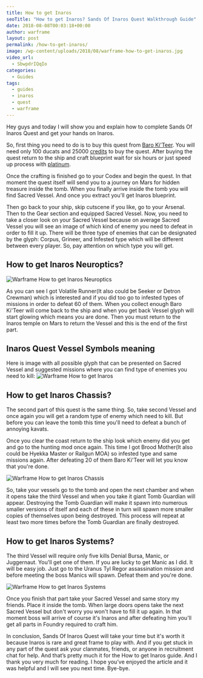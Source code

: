 ```yaml
---
title: How to get Inaros
seoTitle: "How to get Inaros? Sands Of Inaros Quest Walkthrough Guide"
date: 2018-08-08T00:03:18+00:00
author: warframe
layout: post
permalink: /how-to-get-inaros/
image: /wp-content/uploads/2018/08/warframe-how-to-get-inaros.jpg
video_url:
  - SbwpdrIQqIo
categories:
  - Guides
tags:
  - guides
  - inaros
  - quest
  - warframe
---
```

Hey guys and today I will show you and explain how to complete Sands Of Inaros Quest and get your hands on Inaros.<!--more-->

So, first thing you need to do is to buy this quest from [Baro Ki'Teer](/baro-kiteer-void-trader/ "Warframe Baro Ki'Teer Void Trader"). You will need only 100 ducats and 25000 [credits](/farm-credits-750k-credits-per-hour/ "How To Farm Credits") to buy the quest. After buying the quest return to the ship and craft blueprint wait for six hours or just speed up process with [platinum](/ways-earn-platinum/ "10 Ways to Earn Platinum"). 

Once the crafting is finished go to your Codex and begin the quest. In that moment the quest itself will send you to a journey on Mars for hidden treasure inside the tomb. When you finally arrive inside the tomb you will find Sacred Vessel. And once you extract you'll get Inaros blueprint.

Then go back to your ship, skip cutscene if you like, go to your Arsenal. Then to the Gear section and equipped Sacred Vessel. Now, you need to  take a closer look on your Sacred Vessel because on average Sacred Vessel you will see an image of which kind of enemy you need to defeat in order to fill it up. There will be three type of enemies that can be designated by the glyph: Corpus, Grineer, and Infested type which will be different between every player. So, pay attention on which type you will get. 

## How to get Inaros Neuroptics?
<img src='/wp-content/uploads/2018/08/warframe-sacred-vessel-volatile-runner.png' title='Warframe Fulfill the first vessel challenge' alt='Warframe How to get Inaros Neuroptics' width='750' height='265' class='alignnone size-large' srcset='/wp-content/uploads/2018/08/warframe-sacred-vessel-volatile-runner-1024x576.png 1024w, /wp-content/uploads/2018/08/warframe-sacred-vessel-volatile-runner-300x169.png 300w, /wp-content/uploads/2018/08/warframe-sacred-vessel-volatile-runner-768x432.png 768w, /wp-content/uploads/2018/08/warframe-sacred-vessel-volatile-runner.png 1920w' sizes='(max-width: 750px) 100vw, 750px'/>

As you can see I got Volatile Runner(It also could be Seeker or Detron Crewman) which is interested and if you did too go to infested types of missions in order to defeat 60 of them. When you collect enough Baro Ki'Teer will come back to the ship and when you get back Vessel glyph will start glowing which means you are done. Then you must return to the Inaros temple on Mars to return the Vessel and this is the end of the first part. 

## Inaros Quest Vessel Symbols meaning
Here is image with all possible glyph that can be presented on Sacred Vessel and suggested missions where you can find type of enemies you need to kill:
<img src='/wp-content/uploads/2018/08/warframe-sacred-vessel-glyphs.jpg' title='Warframe Inaros Quest Vessel Symbols meaning' alt='Warframe How to get Inaros' width='750' height='265' class='alignnone size-large' srcset='/wp-content/uploads/2018/08/warframe-sacred-vessel-glyphs-1024x640.jpg 1024w, /wp-content/uploads/2018/08/warframe-sacred-vessel-glyphs-300x188.jpg 300w, /wp-content/uploads/2018/08/warframe-sacred-vessel-glyphs-768x480.jpg 768w, /wp-content/uploads/2018/08/warframe-sacred-vessel-glyphs.jpg 1920w' sizes='(max-width: 750px) 100vw, 750px'/>

## How to get Inaros Chassis?
The second part of this quest is the same thing. So, take second Vessel and once again you will get a random type of enemy which need to kill. But before you can leave the tomb this time you'll need to defeat a bunch of annoying kavats. 

Once you clear the coast return to the ship look which enemy did you get and go to the hunting mod once again. This time I got Brood Mother(It also could be Hyekka Master or Railgun MOA) so infested type and same missions again. After defeating 20 of them Baro Ki'Teer will let you know that you're done. 

<img src='/wp-content/uploads/2018/08/warframe-sacred-vessel-brood-mother.png' title='Warframe Fulfill the second vessels challenge' alt='Warframe How to get Inaros Chassis' width='750' height='265' class='alignnone size-large' srcset='/wp-content/uploads/2018/08/warframe-sacred-vessel-brood-mother-1024x576.png 1024w, /wp-content/uploads/2018/08/warframe-sacred-vessel-brood-mother-300x169.png 300w, /wp-content/uploads/2018/08/warframe-sacred-vessel-brood-mother-768x432.png 768w, /wp-content/uploads/2018/08/warframe-sacred-vessel-brood-mother.png 1920w' sizes='(max-width: 750px) 100vw, 750px'/>

So, take your vessels go to the tomb and open the next chamber and when it opens take the third Vessel and when you take it giant Tomb Guardian will appear. Destroying the Tomb Guardian will make it spawn into numerous smaller versions of itself and each of these in turn will spawn more smaller copies of themselves upon being destroyed. This process will repeat at least two more times before the Tomb Guardian are finally destroyed. 

## How to get Inaros Systems? 
The third Vessel will require only five kills Denial Bursa, Manic, or Juggernaut. You'll get one of them. If you are lucky to get Manic as I did. It will be easy job. Just go to the Uranus Tyl Regor assassination mission and before meeting the boss Manics will spawn. Defeat them and you're done. 

<img src='/wp-content/uploads/2018/08/warframe-sacred-vessel-manic.png' title='Warframe Fulfill the third vessels challenge' alt='Warframe How to get Inaros Systems' width='750' height='265' class='alignnone size-large' srcset='/wp-content/uploads/2018/08/warframe-sacred-vessel-manic-1024x576.png 1024w, /wp-content/uploads/2018/08/warframe-sacred-vessel-manic-300x169.png 300w, /wp-content/uploads/2018/08/warframe-sacred-vessel-manic-768x432.png 768w, /wp-content/uploads/2018/08/warframe-sacred-vessel-manic.png 1920w' sizes='(max-width: 750px) 100vw, 750px'/>

Once you finish that part take your Sacred Vessel and same story my friends. Place it inside the tomb. When large doors opens take the next Sacred Vessel but don't worry you won't have to fill it up again. In that moment boss will arrive of course it's Inaros and after defeating him you'll get all parts in Foundry required to craft him.

In conclusion, Sands Of Inaros Quest will take your time but it's worth it because Inaros is rare and great frame to play with. And if you get stuck in any part of the quest ask your clanmates, friends, or anyone in recruitment chat for help. And that’s pretty much it for the How to get Inaros guide. And I thank you very much for reading. I hope you’ve enjoyed the article and it was helpful and I will see you next time. Bye-bye.
